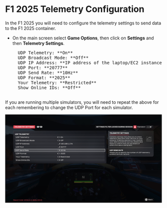 # F1 2025 Telemetry Configuration

In the F1 2025 you will need to configure the telemetry settings to send data to the F1 2025 container.

* On the main screen select **Game Options**, then click on **Settings** and then **Telemetry Settings**.

    <pre>
    UDP Telemetry: **On**
    UDP Broadcast Mode: **Off**
    UDP IP Address: **IP address of the laptop/EC2 instance running the container**
    UDP Port: **20777**
    UDP Send Rate: **10Hz**
    UDP Format: **2025**
    Your Telemetry: **Restricted**
    Show Online IDs: **Off**
    </pre>

If you are running multiple simulators, you will need to repeat the above for each remembering to change the UDP Port for each simulator.

![Telemetry Settings](../assets/screenshots/telemetry.png)
